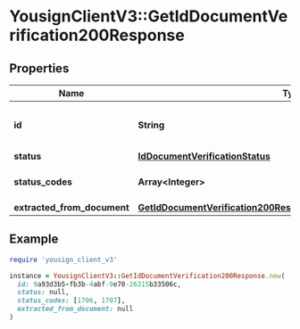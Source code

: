 # YousignClientV3::GetIdDocumentVerification200Response

## Properties

| Name | Type | Description | Notes |
| ---- | ---- | ----------- | ----- |
| **id** | **String** | The unique identifier for a resource. |  |
| **status** | [**IdDocumentVerificationStatus**](IdDocumentVerificationStatus.md) |  |  |
| **status_codes** | **Array&lt;Integer&gt;** | List of response codes. |  |
| **extracted_from_document** | [**GetIdDocumentVerification200ResponseAllOfExtractedFromDocument**](GetIdDocumentVerification200ResponseAllOfExtractedFromDocument.md) |  |  |

## Example

```ruby
require 'yousign_client_v3'

instance = YousignClientV3::GetIdDocumentVerification200Response.new(
  id: 9a93d3b5-fb3b-4abf-9e70-26315b33506c,
  status: null,
  status_codes: [1706, 1707],
  extracted_from_document: null
)
```

